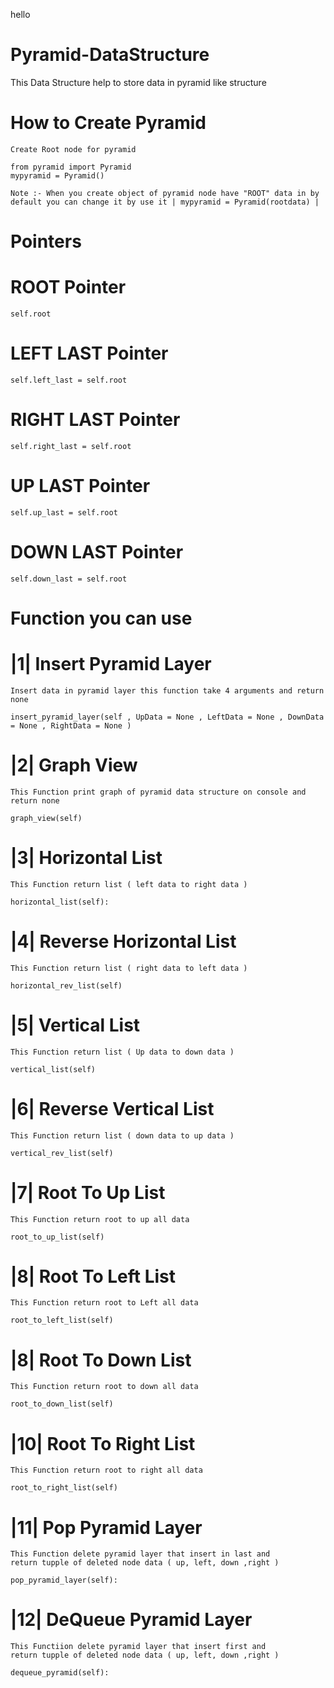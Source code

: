 hello 
# Pyramid-DataStructure
This  Data Structure help to store data in pyramid like structure                                                                                         

# How to Create Pyramid 
    Create Root node for pyramid 

    from pyramid import Pyramid
    mypyramid = Pyramid()

    Note :- When you create object of pyramid node have "ROOT" data in by default you can change it by use it | mypyramid = Pyramid(rootdata) | 

# Pointers

# ROOT Pointer
    self.root 

# LEFT LAST Pointer
    self.left_last = self.root

# RIGHT LAST Pointer
    self.right_last = self.root

# UP LAST Pointer
    self.up_last = self.root 

# DOWN LAST Pointer
    self.down_last = self.root

# Function you can use 

# |1| Insert Pyramid Layer
    Insert data in pyramid layer this function take 4 arguments and return none
    
    insert_pyramid_layer(self , UpData = None , LeftData = None , DownData = None , RightData = None )

# |2| Graph View 
    This Function print graph of pyramid data structure on console and return none
    
    graph_view(self)

# |3| Horizontal List 
    This Function return list ( left data to right data )

    horizontal_list(self):

# |4| Reverse Horizontal List
    This Function return list ( right data to left data )

    horizontal_rev_list(self)

# |5| Vertical List
    This Function return list ( Up data to down data )

    vertical_list(self)

# |6| Reverse Vertical List
    This Function return list ( down data to up data )

    vertical_rev_list(self)

# |7| Root To Up List 
    This Function return root to up all data
    
    root_to_up_list(self)

# |8| Root To Left List 
    This Function return root to Left all data
    
    root_to_left_list(self)

# |8| Root To Down List 
    This Function return root to down all data
    
    root_to_down_list(self)

# |10| Root To Right List 
    This Function return root to right all data
    
    root_to_right_list(self)

# |11| Pop Pyramid Layer
    This Function delete pyramid layer that insert in last and 
    return tupple of deleted node data ( up, left, down ,right )
    
    pop_pyramid_layer(self):

# |12| DeQueue Pyramid Layer
    This Functiion delete pyramid layer that insert first and
    return tupple of deleted node data ( up, left, down ,right )

    dequeue_pyramid(self):

